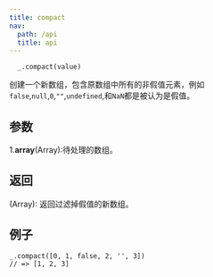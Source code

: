 ```yaml
---
title: compact
nav:
  path: /api
  title: api
---
```


```
  _.compact(value)
```

创建一个新数组，包含原数组中所有的非假值元素，例如`false`,`null`,`0`,`""`,`undefined`,和`NaN`都是被认为是假值。

## 参数
  1.**array**(Array):待处理的数组。

## 返回
(Array): 返回过滤掉假值的新数组。

## 例子

```
_.compact([0, 1, false, 2, '', 3])
// => [1, 2, 3]
```



